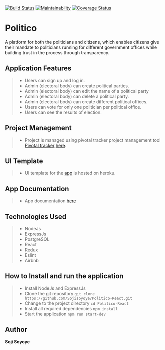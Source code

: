 [![Build Status](https://travis-ci.org/Sojisoyoye/Politico-React.svg?branch=develop)](https://travis-ci.org/Sojisoyoye/Politico-React)
[![Maintainability](https://api.codeclimate.com/v1/badges/d4405a355929fc007405/maintainability)](https://codeclimate.com/github/Sojisoyoye/Politico-React/maintainability) [![Coverage Status](https://coveralls.io/repos/github/Sojisoyoye/Politico-React/badge.svg?branch=develop)](https://coveralls.io/github/Sojisoyoye/Politico-React?branch=develop)

# Politico

A platform for both the politicians and citizens, which enables citizens give their mandate to politicians running for different government offices while building trust in the process through transparency.

## Application Features
>- Users can sign up and log in.
>- Admin (electoral body) can create political parties.
>- Admin (electoral body) can edit the name of a political party
>- Admin (electoral body) can delete a political party.
>- Admin (electoral body) can create different political offices.
>- Users can vote for only one politician per political office.
>- Users can see the results of election.

## Project Management
>- Project is managed using pivotal tracker project management tool [Pivotal tracker](http://www.pivotaltracker.com) [here](https://www.pivotaltracker.com/n/projects/2351765).

## UI Template
>- UI template for the [app](https://pol-react.herokuapp.com/) is hosted on heroku.

## App Documentation
>- App documentation [here](https://app-politico.herokuapp.com/docs)

## Technologies Used
>- NodeJs
>- ExpressJs
>- PostgreSQL
>- React
>- Redux
>- Eslint
>- Airbnb

## How to Install and run the application
>- Install NodeJs and ExpressJs
>- Clone the git repository
`git clone https://github.com/Sojisoyoye/Politico-React.git`
>- Change to the project directory
`cd Politico-React`
>- Install all required dependencies
`npm install`
>- Start the application
`npm run start-dev`


## Author
**Soji Soyoye**